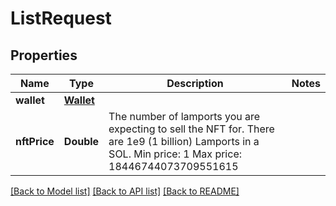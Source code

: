 # ListRequest

## Properties
Name | Type | Description | Notes
------------ | ------------- | ------------- | -------------
**wallet** | [**Wallet**](Wallet.md) |  | 
**nftPrice** | **Double** |  The number of lamports you are expecting to sell the NFT for.  There are 1e9 (1 billion) Lamports in a SOL.    Min price: 1   Max price: 18446744073709551615  | 

[[Back to Model list]](../README.md#documentation-for-models) [[Back to API list]](../README.md#documentation-for-api-endpoints) [[Back to README]](../README.md)


